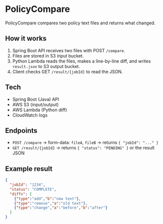# PolicyCompare

PolicyCompare compares two policy text files and returns what changed.

## How it works
1. Spring Boot API receives two files with POST `/compare`.
2. Files are stored in S3 input bucket.
3. Python Lambda reads the files, makes a line-by-line diff, and writes `result.json` to S3 output bucket.
4. Client checks GET `/result/{jobId}` to read the JSON.

## Tech
- Spring Boot (Java) API
- AWS S3 (input/output)
- AWS Lambda (Python diff)
- CloudWatch logs

## Endpoints
- `POST /compare` → form-data: `fileA`, `fileB` → returns `{ "jobId": "..." }`
- `GET /result/{jobId}` → returns `{ "status": "PENDING" }` or the result JSON

## Example result
```json
{
  "jobId": "1234",
  "status": "COMPLETE",
  "diffs": [
    {"type":"add","b":"new text"},
    {"type":"remove","a":"old text"},
    {"type":"change","a":"before","b":"after"}
  ]
}
